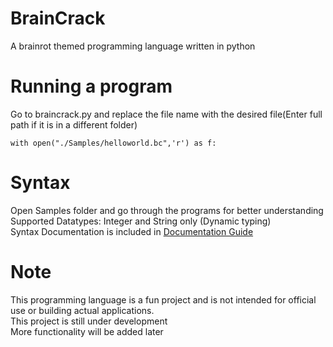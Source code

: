 # BrainCrack
A brainrot themed programming language written in python

# Running a program
Go to braincrack.py and replace the file name with the desired file(Enter full path if it is in a different folder)
```
with open("./Samples/helloworld.bc",'r') as f:
```

# Syntax
Open Samples folder and go through the programs for better understanding<br>
Supported Datatypes: Integer and String only (Dynamic typing)<br>
Syntax Documentation is included in [Documentation Guide](./braincrack_syntax_documentation.md)

# Note
This programming language is a fun project and is not intended for official use or building actual applications.<br>
This project is still under development<br>
More functionality will be added later
